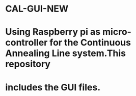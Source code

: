 # CAL-GUI-NEW
# Using Raspberry pi as micro-controller for the Continuous Annealing Line system.This repository 
# includes the GUI files.